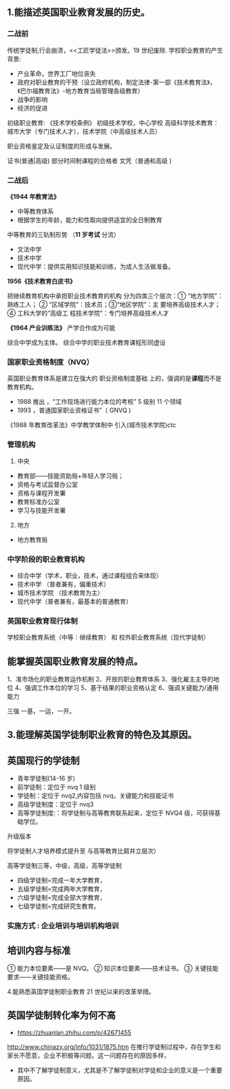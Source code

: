 ## 1.能描述英国职业教育发展的历史。

### 二战前

传统学徒制,行会崩溃，<<工匠学徒法>>颁发。19 世纪废除.
学校职业教育的产生背景:

- 产业革命，世界工厂地位丧失
- 政府对职业教育的干预（设立政府机构，制定法律-第一部《技术教育法》，《巴尔福教育法》-地方教育当局管理各级教育）
- 战争的影响
- 经济的促进

初级职业教育: 《技术学校条例》 初级技术学校，中心学校
高级科学技术教育：城市大学（专门技术人才），技术学院（中高级技术人员）

职业资格鉴定及认证制度的形成与发展。

证书(普通|高级) 部分时间制课程的合格者
文凭（普通和高级 )

### 二战后

**《1944 年教育法》**

- 中等教育体系
- 根据学生的年龄，能力和性取向提供适宜的全日制教育

中等教育的三轨制形势 （**11 岁考试** 分流）

- 文法中学
- 技术中学
- 现代中学：提供实用知识技能和训练，为成人生活做准备。

**1956《技术教育白皮书》**

把继续教育机构中承担职业技术教育的机构
分为四类三个层次：① “地方学院”：熟练工人；
② “区域学院”：技术员；③“地区学院”：主
要培养高级技术人才； ④ 工科大学的“高级工
程技术学院”：专门培养高级技术人才

**《1964 产业训练法》** 产学合作成为可能

综合中学成为主体。
综合中学的职业技术教育课程形同虚设

### 国家职业资格制度（NVQ）

英国职业教育体系是建立在强大的 职业资格制度基础
上的，强调的是**课程**而不是教育机构。

- 1988 推出 ，“工作现场进行能力本位的考核” 5 级别 11 个领域
- 1993 ，普通国家职业资格证书”（ GNVQ )

《1988 年教育改革法》中学教学体制中 引入(城市技术学院)ctc

### 管理机构

1. 中央

- 教育部——技能资助局+年轻人学习局；
- 资格与考试监督办公室
- 资格与课程开发署
- 教育标准办公室
- 学习与技能开发署

2. 地方

- 地方教育局

### 中学阶段的职业教育机构

- 综合中学（学术，职业，技术，通过课程组合来体现）
- 技术中学 （普者兼有，偏重技术）
- 城市技术学院 （技术教育为主）
- 现代中学（普者兼有，最基本的普通教育）

### 英国职业教育现行体制

学校职业教育系统（中等｜继续教育） 和 校外职业教育系统（现代学徒制）

## 能掌握英国职业教育发展的特点。

1、准市场化的职业教育运作机制
2、开放的职业教育体系
3、强化雇主主导的地位
4、强调工作本位的学习
5、基于结果的职业资格认定
6、强调关键能力/通用能力

三强 一基，一运，一开。

## 3.能理解英国学徒制职业教育的特色及其原因。

## 英国现行的学徒制

- 青年学徒制(14-16 岁)
- 前学徒制：定位于 nvq 1 级别
- 学徒制：定位于 nvq2,内容包括 nvq，关键能力和技能证书
- 高级学徒制度：定位于 nvq3
- 高等学徒制度:：将学徒制与高等教育联系起来，定位于
  NVQ4 级，可获得基础学位。

升级版本

将学徒制人才培养模式提升至
与高等教育比肩并立层次）

高等学徒制三等，中级，高级，高等学徒制

- 四级学徒制=完成一年大学教育，
- 五级学徒制=完成两年大学教育，
- 六级学徒制=完成全部大学教育，
- 七级学徒制=完成研究生教育。

### 实施方式 : 企业培训与培训机构培训

## 培训内容与标准

① 能力本位要素——是 NVQ。
② 知识本位要素——技术证书。
③ 关键技能要求——关键技能资格。

4.能熟悉英国学徒制职业教育 21 世纪以来的改革举措。

## 英国学徒制转化率为何不高

- https://zhuanlan.zhihu.com/p/42671455

http://www.chinazy.org/info/1031/1875.htm
在推行学徒制过程中，存在学生和家长不愿意，企业不积极等问题。这一问题存在的原因多样，

- 其中不了解学徒制意义，尤其是不了解学徒制对学徒和企业的意义是一个重要原因。
